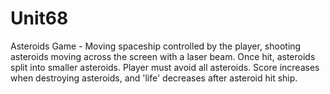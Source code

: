 Unit68
======

Asteroids Game - Moving spaceship controlled by the player, shooting asteroids moving across the screen with a laser beam. Once hit, asteroids split into smaller asteroids. Player must avoid all asteroids. Score increases when destroying asteroids, and 'life' decreases after asteroid hit ship.
